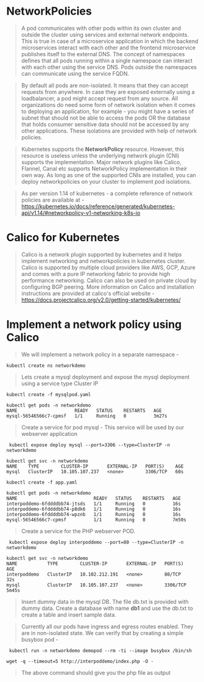 # NetworkPolicies

> A pod communicates with other pods within its own cluster and outside the cluster using services and external network endpoints. This is true in case of a microservice application in which the backend microservices interact with each other and the frontend microservice publishes itself to the external DNS. The concept of namespaces defines that all pods running within a single namespace can interact with each other using the service DNS. Pods outside the namespaces can communicate using the service FQDN. 

> By default all pods are non-isolated. It means that they can accept requests from anywhere. In case they are exposed externally using a loadbalancer, a pod might accept request from any source. All organizations do need some form of network isolation when it comes to deploying an application, for example - you might have a series of subnet that should not be able to access the pods OR the database that holds consumer sensitive data should not be accessed by any other applications. These isolations are provided with help of network policies. 

> Kubernetes supports the **NetworkPolicy** resource. However, this resource is useless unless the underlying network plugin (CNI) supports the implementation. Major network plugins like Calico, Flannel, Canal etc supports NetworkPolicy implementation in their own way. As long as one of the supported CNIs are installed, you can deploy networkpolicies on your cluster to implement pod isolations. 

> As per version 1.14 of kubernetes - a complete reference of network policies are available at - https://kubernetes.io/docs/reference/generated/kubernetes-api/v1.14/#networkpolicy-v1-networking-k8s-io


# Calico for Kubernetes 

> Calico is a network plugin supported by kubernetes and it helps implement networking and networkpolicies in kubernetes cluster. Calico is supported by multiple cloud providers like AWS, GCP, Azure and comes with a pure IP networking fabric to provide high performance networking. Calico can also be used on private cloud by configuring BGP peering. More information on Calico and installation instructions are provided at calico's official website - https://docs.projectcalico.org/v2.0/getting-started/kubernetes/

# Implement a network policy using Calico 

> We will implement a network policy in a separate namespace - 

` kubectl create ns networkdemo `

> Lets create a mysql deployment and expose the mysql deployment using a service type Cluster IP 

` kubectl create -f mysqlpod.yaml ` 

```
kubectl get pods -n networkdemo
NAME                     READY   STATUS    RESTARTS   AGE
mysql-56546566c7-cpmsf   1/1     Running   0          3m27s
```

> Create a service for pod mysql - This service will be used by our webserver application 

` kubectl expose deploy mysql --port=3306 --type=ClusterIP -n networkdemo`

```
kubectl get svc -n networkdemo
NAME    TYPE        CLUSTER-IP       EXTERNAL-IP   PORT(S)    AGE
mysql   ClusterIP   10.105.107.237   <none>        3306/TCP   60s
```

` kubectl create -f app.yaml ` 

```
kubectl get pods -n networkdemo
NAME                            READY   STATUS    RESTARTS   AGE
interpoddemo-6fddddbb74-jtsds   1/1     Running   0          16s
interpoddemo-6fddddbb74-p8dk6   1/1     Running   0          16s
interpoddemo-6fddddbb74-wpznb   1/1     Running   0          16s
mysql-56546566c7-cpmsf          1/1     Running   0          7m50s
```

> Create a service for the PHP webserver POD. 

` kubectl expose deploy interpoddemo --port=80 --type=ClusterIP -n networkdemo` 

```
kubectl get svc -n networkdemo
NAME           TYPE        CLUSTER-IP       EXTERNAL-IP   PORT(S)    AGE
interpoddemo   ClusterIP   10.102.212.191   <none>        80/TCP     32s
mysql          ClusterIP   10.105.107.237   <none>        3306/TCP   5m45s
```

> Insert dummy data in the mysql DB. The file db.txt is provided with dummy data. Create a database with name **db1** and use the db.txt to create a table and insert sample data. 

> Currently all our pods have ingress and egress routes enabled. They are in non-isolated state. We can verify that by creating a simple busybox pod - 

` kubectl run -n networkdemo demopod --rm -ti --image busybox /bin/sh`

` wget -q --timeout=5 http://interpoddemo/index.php -O - ` 

> The above command should give you the php file as output











